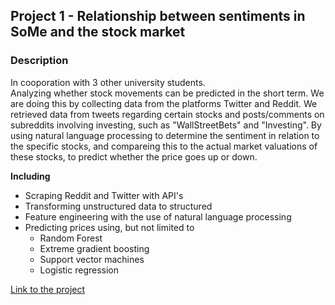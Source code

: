 ## Project 1 - Relationship between sentiments in SoMe and the stock market 

### Description
In cooporation with 3 other university students.   
Analyzing whether stock movements can be predicted in the short term. We are doing this by collecting data from the platforms Twitter and Reddit. We retrieved data from tweets regarding certain stocks and posts/comments on subreddits involving investing, such as "WallStreetBets" and "Investing". By using natural language processing to determine the sentiment in relation to the specific stocks, and compareing this to the actual market valuations of these stocks, to predict whether the price goes up or down.

**Including**
  - Scraping Reddit and Twitter with API's
  - Transforming unstructured data to structured
  - Feature engineering with the use of natural language processing
  - Predicting prices using, but not limited to
    - Random Forest
    - Extreme gradient boosting
    - Support vector machines
    - Logistic regression

[Link to the project](https://github.com/DataScienceProjectUni/PredictStockusingRedditandTwitter) 




